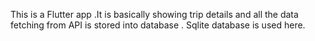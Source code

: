 This is a Flutter app .It is basically showing trip details  and all the data fetching from API is stored into database . Sqlite database is used here.
